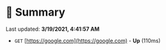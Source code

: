 # 📖 Summary
Last updated: **3/19/2021, 4:41:57 AM**

- `GET` [https://google.com](https://google.com) - **Up** (110ms)
